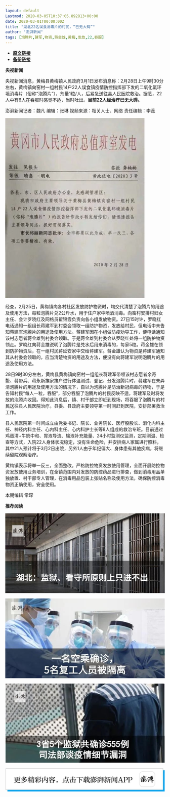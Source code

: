 ```yaml
---
layout: default
Lastmod: 2020-03-05T10:37:05.892813+00:00
date: 2020-03-01T00:00:00Z
title: "湖北22名误食消毒片的村民，“已无大碍”"
author: "澎湃新闻"
tags: [泡腾片,建军,物资,蒋金雄,黄梅,发放,22,吞服]
---
```


* [**原文链接**](https://mp.weixin.qq.com/s/zJssE9fmS36ukgkpbGqBCw)
* [**备份链接**](http://archive.today/tSwmP)


**央视新闻**

  

央视新闻消息，黄梅县黄梅镇人民政府3月1日发布消息称：2月28日上午9时30分左右，黄梅镇向窑村一组村民14户22人误食镇疫情防控指挥部下发的二氧化氯环境消毒片（俗称“泡腾片”），剂量1粒/人，后紧急送往县人民医院救治。据悉，22人中有6人在吞服时感觉不适，当时吐出。**目前22人经治疗已无大碍。**

  

澎湃新闻记者：魏凡 编辑：张琳 视频来源：相关人士、网络 责任编辑：李蕊  

  

![](/images/post/affd44fa5be4e6b9a377db859da88f87.jpg)

经查，2月25日，黄梅镇向各村社区发放防护物资时，均交代清楚了泡腾片的用途及使用方法，每粒泡腾片兑2公斤水，用于住户家中喷洒消毒。向窑村安排村妇女主任、会计罗晓红及网格员翟锦霞负责向各小组发放物资。27日15时许，罗晓红电话通知一组组长蒋建军到村委会领取一组防护物资，发放给村民，但电话中未告知蒋建军泡腾片的用途及使用方法。蒋建军因在小组做防疫劝导工作，便电话通知该村志愿者蒋金雄到村委会领取。于是蒋金雄到村委会从罗晓红处将一组防护物资领走。罗晓红向蒋金雄说明了泡腾片是兑水后用来消毒的，每家5粒。蒋金雄在领到防护物资后，在一组村民蒋延安家中交给蒋建军。蒋金雄认为物资是蒋建军通知其从村委会领取的，应当清楚物资的用途及方法，便没有向蒋建军说明泡腾片的用途及使用方法。

  
28日9时30分左右，黄梅县黄梅镇向窑村一组组长蒋建军带领该村志愿者余奇鳌、蒋带兵、蒋永新挨家挨户进行体温测试、登记、分发泡腾片时，蒋建军在未弄清泡腾片的用途及使用方法的情况下，自以为泡腾片是防治新冠病毒的药物，于是告知村民“每人一粒，吞服”，部分吞服了泡腾片的村民反映不适，蒋建军及时将发放的泡腾片收回。得知此消息后，镇、村干部立即赶到现场，将吞服了泡腾片的村民送往县人民医院治疗。县委、县政府主要领导第一时间赶到医院，安排部署救治工作。

  
县人民医院第一时间成立由党委书记、院长、业务院长、医疗股股长、消化内科主任、神经内科主任、心内科主任、心内科护士长等8人组成的救治专班。目前通过鸡蛋清+牛奶中和、胃液导流、输液补充能量、24小时监测仪监测，定期测温、检查等方式，入院22人身体状况稳定，没有生命危险，并安排病人家属进行照料，其中21人预计将于3月2日出院，另外1人由于年纪偏大、身体患有其他疾病，将继续留院观察治疗。

  
黄梅镇表示将举一反三，全面整改。严格防控物资发放使用管理，全面开展防控物资发放使用业务培训，在全镇范围内对发放的防控药品进行排查，做到消毒用品单独放置、村干部专人管理，在消毒用品包装上张贴名称及使用方法，确保防控消毒物资正确使用，安全使用。

  

本期编辑 常琛  

  

**推荐阅读**

  

[![](/images/post/bfcdf769ac262801bec9b16cc6422555.jpg)](http://mp.weixin.qq.com/s?__biz=MjM5MzI5NTU3MQ==&mid=2651593304&idx=1&sn=671c6ca0c2dce031191827961bfc6acc&chksm=bd6187e48a160ef286888a28f152c27b9bee424aaf62b4785773dd82a50ef7da87681ec9c248&scene=21#wechat_redirect)

[![](/images/post/e8ccacbffdf511cddd49c428ad6e5ab3.jpg)](http://mp.weixin.qq.com/s?__biz=MjM5MzI5NTU3MQ==&mid=2651593389&idx=1&sn=4fc474dab2b95fbbcb5f3045cab47673&chksm=bd6187118a160e07658664371f334ae2f6d5244db0df811e2f62c821af19413ce0b44870cba5&scene=21#wechat_redirect)

[![](/images/post/f1f712a41c833b925f580fc6afb6134e.jpg)](http://mp.weixin.qq.com/s?__biz=MjM5MzI5NTU3MQ==&mid=2651592190&idx=1&sn=1c71ea092657d170ce72634620c5075e&chksm=bd6188428a160154df3260c291a14142a49847bdfdfdbd7d54f39d69d080fcb8db503724ac4a&scene=21#wechat_redirect)

[![](/images/post/faa036129172f4ba4cb775ad946d1eff.jpg)](https://a.app.qq.com/o/simple.jsp?pkgname=com.wondertek.paper)

